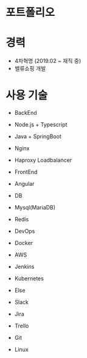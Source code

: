 # 포트폴리오

# 경력
* 4차혁명 (2019.02 ~ 재직 중)
 * 밸류쇼핑 개발

# 사용 기술

* BackEnd
 * Node.js + Typescript
 * Java + SpringBoot
 * Nginx
 * Haproxy Loadbalancer

* FrontEnd
 * Angular

* DB
 * Mysql(MariaDB)
 * Redis

* DevOps
 * Docker
 * AWS
 * Jenkins
 * Kubernetes

* Else
 * Slack
 * Jira
 * Trello
 * Git
 * Linux
